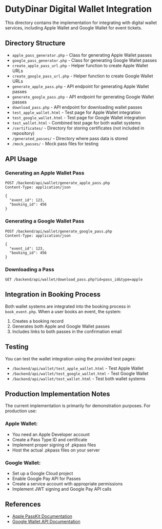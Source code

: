 # DutyDinar Digital Wallet Integration

This directory contains the implementation for integrating with digital wallet services, including Apple Wallet and Google Wallet for event tickets.

## Directory Structure

- `apple_pass_generator.php` - Class for generating Apple Wallet passes
- `google_pass_generator.php` - Class for generating Google Wallet passes
- `create_apple_pass_url.php` - Helper function to create Apple Wallet URLs
- `create_google_pass_url.php` - Helper function to create Google Wallet URLs
- `generate_apple_pass.php` - API endpoint for generating Apple Wallet passes
- `generate_google_pass.php` - API endpoint for generating Google Wallet passes
- `download_pass.php` - API endpoint for downloading wallet passes
- `test_apple_wallet.html` - Test page for Apple Wallet integration
- `test_google_wallet.html` - Test page for Google Wallet integration
- `test_wallet.html` - Combined test page for both wallet systems
- `/certificates/` - Directory for storing certificates (not included in repository)
- `/generated_passes/` - Directory where pass data is stored
- `/mock_passes/` - Mock pass files for testing

## API Usage

### Generating an Apple Wallet Pass

```http
POST /backend/api/wallet/generate_apple_pass.php
Content-Type: application/json

{
  "event_id": 123,
  "booking_id": 456
}
```

### Generating a Google Wallet Pass

```http
POST /backend/api/wallet/generate_google_pass.php
Content-Type: application/json

{
  "event_id": 123,
  "booking_id": 456
}
```

### Downloading a Pass

```http
GET /backend/api/wallet/download_pass.php?id=pass_id&type=apple
```

## Integration in Booking Process

Both wallet systems are integrated into the booking process in `book_event.php`. When a user books an event, the system:

1. Creates a booking record
2. Generates both Apple and Google Wallet passes
3. Includes links to both passes in the confirmation email

## Testing

You can test the wallet integration using the provided test pages:

- `/backend/api/wallet/test_apple_wallet.html` - Test Apple Wallet
- `/backend/api/wallet/test_google_wallet.html` - Test Google Wallet
- `/backend/api/wallet/test_wallet.html` - Test both wallet systems

## Production Implementation Notes

The current implementation is primarily for demonstration purposes. For production use:

### Apple Wallet:
- You need an Apple Developer account
- Create a Pass Type ID and certificate
- Implement proper signing of .pkpass files
- Host the actual .pkpass files on your server

### Google Wallet:
- Set up a Google Cloud project
- Enable Google Pay API for Passes
- Create a service account with appropriate permissions
- Implement JWT signing and Google Pay API calls

## References

- [Apple PassKit Documentation](https://developer.apple.com/documentation/passkit)
- [Google Wallet API Documentation](https://developers.google.com/wallet) 